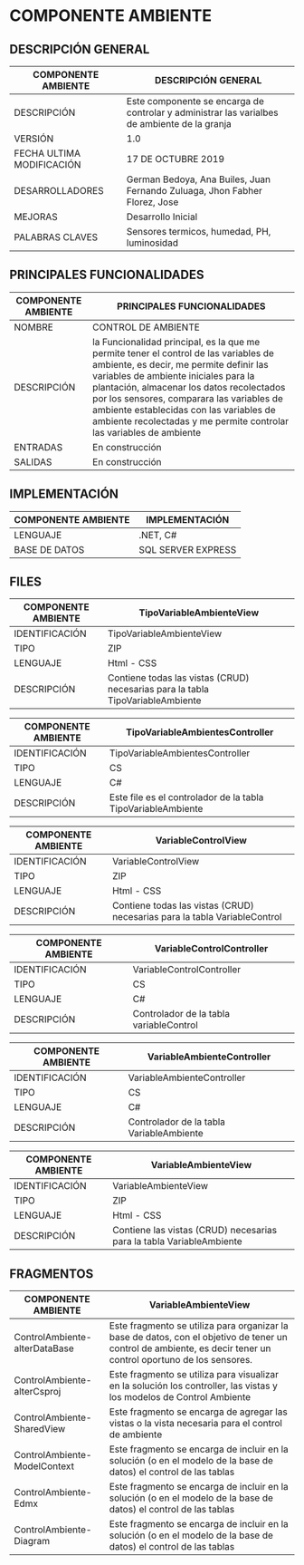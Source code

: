 # COMPONENTE AMBIENTE

## DESCRIPCIÓN GENERAL

| COMPONENTE AMBIENTE | DESCRIPCIÓN GENERAL |
| -- | -- |
| DESCRIPCIÓN | Este componente se encarga de controlar y administrar las varialbes de ambiente de la granja |
| VERSIÓN | 1.0 |
| FECHA ULTIMA MODIFICACIÓN | 17 DE OCTUBRE 2019 |
| DESARROLLADORES | German Bedoya, Ana Builes, Juan Fernando Zuluaga, Jhon Fabher Florez, Jose |
| MEJORAS | Desarrollo Inicial |
| PALABRAS CLAVES | Sensores termicos, humedad, PH, luminosidad |

## PRINCIPALES FUNCIONALIDADES

| COMPONENTE AMBIENTE | PRINCIPALES FUNCIONALIDADES |
| -- | -- |
| NOMBRE | CONTROL DE AMBIENTE |
| DESCRIPCIÓN | la Funcionalidad principal, es la que me permite tener el control de las variables de ambiente, es decir, me permite definir las variables de ambiente iniciales para la plantación,  almacenar los datos recolectados por los sensores, comparara las variables de ambiente establecidas con las variables de ambiente recolectadas y me permite controlar las variables de ambiente  |
| ENTRADAS | En construcción |
| SALIDAS | En construcción |

## IMPLEMENTACIÓN

| COMPONENTE AMBIENTE | IMPLEMENTACIÓN |
| -- | -- |
| LENGUAJE | .NET, C# |
| BASE DE DATOS | SQL SERVER EXPRESS |

## FILES

| COMPONENTE AMBIENTE | TipoVariableAmbienteView |
| -- | -- |
| IDENTIFICACIÓN | TipoVariableAmbienteView |
| TIPO | ZIP |
| LENGUAJE | Html - CSS |
| DESCRIPCIÓN | Contiene todas las vistas (CRUD) necesarias para la tabla TipoVariableAmbiente |

| COMPONENTE AMBIENTE | TipoVariableAmbientesController |
| -- | -- |
| IDENTIFICACIÓN | TipoVariableAmbientesController |
| TIPO | CS |
| LENGUAJE | C# |
| DESCRIPCIÓN | Este file es el controlador de la tabla TipoVariableAmbiente |

| COMPONENTE AMBIENTE | VariableControlView |
| -- | -- |
| IDENTIFICACIÓN | VariableControlView |
| TIPO | ZIP |
| LENGUAJE | Html - CSS |
| DESCRIPCIÓN | Contiene todas las vistas (CRUD) necesarias para la tabla VariableControl |

| COMPONENTE AMBIENTE | VariableControlController |
| -- | -- |
| IDENTIFICACIÓN | VariableControlController |
| TIPO | CS |
| LENGUAJE | C# |
| DESCRIPCIÓN | Controlador de la tabla variableControl |

| COMPONENTE AMBIENTE | VariableAmbienteController |
| -- | -- |
| IDENTIFICACIÓN | VariableAmbienteController |
| TIPO | CS |
| LENGUAJE | C# |
| DESCRIPCIÓN | Controlador de la tabla VariableAmbiente |


| COMPONENTE AMBIENTE | VariableAmbienteView |
| -- | -- |
| IDENTIFICACIÓN | VariableAmbienteView |
| TIPO | ZIP |
| LENGUAJE | Html - CSS |
| DESCRIPCIÓN | Contiene las vistas (CRUD) necesarias para la tabla VariableAmbiente |


## FRAGMENTOS

| COMPONENTE AMBIENTE | VariableAmbienteView |
| -- | -- |
| ControlAmbiente-alterDataBase | Este fragmento se utiliza para organizar la base de datos, con el objetivo de tener un control de ambiente, es decir tener un control oportuno de los sensores.|
| ControlAmbiente-alterCsproj | Este fragmento se utiliza para visualizar en la solución los controller, las vistas y los modelos de Control Ambiente |
| ControlAmbiente-SharedView | Este fragmento se encarga de agregar las vistas o la vista necesaria para el control de ambiente |
| ControlAmbiente-ModelContext | Este fragmento se encarga de incluir en la solución (o en el modelo de la base de datos) el control de las tablas |
| ControlAmbiente-Edmx | Este fragmento se encarga de incluir en la solución (o en el modelo de la base de datos) el control de las tablas |
| ControlAmbiente-Diagram | Este fragmento se encarga de incluir en la solución (o en el modelo de la base de datos) el control de las tablas |


